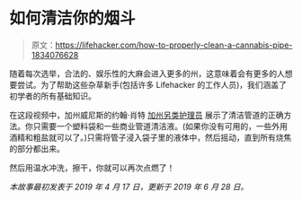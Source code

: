# 如何清洁你的烟斗

> 原文：<https://lifehacker.com/how-to-properly-clean-a-cannabis-pipe-1834076628>

随着每次选举，合法的、娱乐性的大麻会进入更多的州，这意味着会有更多的人想要尝试。为了帮助这些杂草新手(包括许多 Lifehacker 的工作人员)，我们涵盖了初学者的所有基础知识。

在这段视频中，加州威尼斯的约翰·肖特 [加州另类护理员](https://venicecac.com/) 展示了清洁管道的正确方法。你只需要一个塑料袋和一些商业管道清洁液。(如果你没有可用的，一些外用酒精和粗盐就可以了。)只需将管子浸入袋子里的液体中，然后摇动，直到所有烧焦的部分都出来。

然后用温水冲洗，擦干，你就可以再次点燃了！

*本故事最初发表于 2019 年 4 月 17 日，更新于 2019 年 6 月 28 日。*